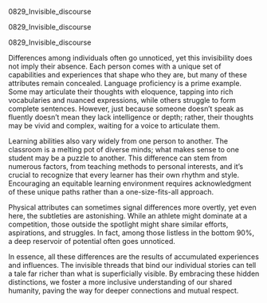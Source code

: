 
0829_Invisible_discourse


0829_Invisible_discourse


0829_Invisible_discourse

Differences among individuals often go unnoticed, yet this invisibility does not imply their absence. Each person comes with a unique set of capabilities and experiences that shape who they are, but many of these attributes remain concealed. Language proficiency is a prime example. Some may articulate their thoughts with eloquence, tapping into rich vocabularies and nuanced expressions, while others struggle to form complete sentences. However, just because someone doesn’t speak as fluently doesn’t mean they lack intelligence or depth; rather, their thoughts may be vivid and complex, waiting for a voice to articulate them.

Learning abilities also vary widely from one person to another. The classroom is a melting pot of diverse minds; what makes sense to one student may be a puzzle to another. This difference can stem from numerous factors, from teaching methods to personal interests, and it’s crucial to recognize that every learner has their own rhythm and style. Encouraging an equitable learning environment requires acknowledgment of these unique paths rather than a one-size-fits-all approach.

Physical attributes can sometimes signal differences more overtly, yet even here, the subtleties are astonishing. While an athlete might dominate at a competition, those outside the spotlight might share similar efforts, aspirations, and struggles. In fact, among those listless in the bottom 90%, a deep reservoir of potential often goes unnoticed.

In essence, all these differences are the results of accumulated experiences and influences. The invisible threads that bind our individual stories can tell a tale far richer than what is superficially visible. By embracing these hidden distinctions, we foster a more inclusive understanding of our shared humanity, paving the way for deeper connections and mutual respect.